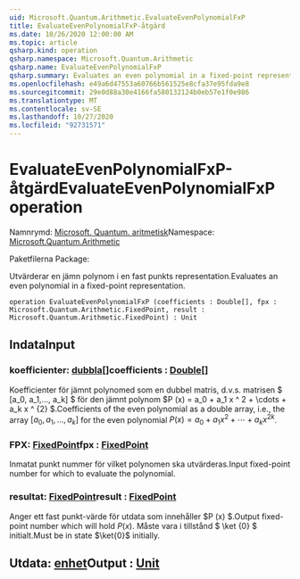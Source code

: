 ```yaml
---
uid: Microsoft.Quantum.Arithmetic.EvaluateEvenPolynomialFxP
title: EvaluateEvenPolynomialFxP-åtgärd
ms.date: 10/26/2020 12:00:00 AM
ms.topic: article
qsharp.kind: operation
qsharp.namespace: Microsoft.Quantum.Arithmetic
qsharp.name: EvaluateEvenPolynomialFxP
qsharp.summary: Evaluates an even polynomial in a fixed-point representation.
ms.openlocfilehash: e49a6d47553a60766b561525e8cfa37e95fda9e8
ms.sourcegitcommit: 29e0d88a30e4166fa580132124b0eb57e1f0e986
ms.translationtype: MT
ms.contentlocale: sv-SE
ms.lasthandoff: 10/27/2020
ms.locfileid: "92731571"
---
```

# <a name="evaluateevenpolynomialfxp-operation"></a><span data-ttu-id="1a338-102">EvaluateEvenPolynomialFxP-åtgärd</span><span class="sxs-lookup"><span data-stu-id="1a338-102">EvaluateEvenPolynomialFxP operation</span></span>

<span data-ttu-id="1a338-103">Namnrymd: [Microsoft. Quantum. aritmetisk](xref:Microsoft.Quantum.Arithmetic)</span><span class="sxs-lookup"><span data-stu-id="1a338-103">Namespace: [Microsoft.Quantum.Arithmetic](xref:Microsoft.Quantum.Arithmetic)</span></span>

<span data-ttu-id="1a338-104">Paketfilerna [](https://nuget.org/packages/)</span><span class="sxs-lookup"><span data-stu-id="1a338-104">Package: [](https://nuget.org/packages/)</span></span>


<span data-ttu-id="1a338-105">Utvärderar en jämn polynom i en fast punkts representation.</span><span class="sxs-lookup"><span data-stu-id="1a338-105">Evaluates an even polynomial in a fixed-point representation.</span></span>

```qsharp
operation EvaluateEvenPolynomialFxP (coefficients : Double[], fpx : Microsoft.Quantum.Arithmetic.FixedPoint, result : Microsoft.Quantum.Arithmetic.FixedPoint) : Unit
```


## <a name="input"></a><span data-ttu-id="1a338-106">Indata</span><span class="sxs-lookup"><span data-stu-id="1a338-106">Input</span></span>

### <a name="coefficients--double"></a><span data-ttu-id="1a338-107">koefficienter: [dubbla](xref:microsoft.quantum.lang-ref.double)[]</span><span class="sxs-lookup"><span data-stu-id="1a338-107">coefficients : [Double](xref:microsoft.quantum.lang-ref.double)[]</span></span>

<span data-ttu-id="1a338-108">Koefficienter för jämnt polynomed som en dubbel matris, d.v.s. matrisen $ [a_0, a_1,..., a_k] $ för den jämnt polynom $P (x) = a_0 + a_1 x ^ 2 + \cdots + a_k x ^ {2} $.</span><span class="sxs-lookup"><span data-stu-id="1a338-108">Coefficients of the even polynomial as a double array, i.e., the array $[a_0, a_1, ..., a_k]$ for the even polynomial $P(x) = a_0 + a_1 x^2 + \cdots + a_k x^{2k}$.</span></span>


### <a name="fpx--fixedpoint"></a><span data-ttu-id="1a338-109">FPX: [FixedPoint](xref:Microsoft.Quantum.Arithmetic.FixedPoint)</span><span class="sxs-lookup"><span data-stu-id="1a338-109">fpx : [FixedPoint](xref:Microsoft.Quantum.Arithmetic.FixedPoint)</span></span>

<span data-ttu-id="1a338-110">Inmatat punkt nummer för vilket polynomen ska utvärderas.</span><span class="sxs-lookup"><span data-stu-id="1a338-110">Input fixed-point number for which to evaluate the polynomial.</span></span>


### <a name="result--fixedpoint"></a><span data-ttu-id="1a338-111">resultat: [FixedPoint](xref:Microsoft.Quantum.Arithmetic.FixedPoint)</span><span class="sxs-lookup"><span data-stu-id="1a338-111">result : [FixedPoint](xref:Microsoft.Quantum.Arithmetic.FixedPoint)</span></span>

<span data-ttu-id="1a338-112">Anger ett fast punkt-värde för utdata som innehåller $P (x) $.</span><span class="sxs-lookup"><span data-stu-id="1a338-112">Output fixed-point number which will hold $P(x)$.</span></span> <span data-ttu-id="1a338-113">Måste vara i tillstånd $ \ket {0} $ initialt.</span><span class="sxs-lookup"><span data-stu-id="1a338-113">Must be in state $\ket{0}$ initially.</span></span>



## <a name="output--unit"></a><span data-ttu-id="1a338-114">Utdata: [enhet](xref:microsoft.quantum.lang-ref.unit)</span><span class="sxs-lookup"><span data-stu-id="1a338-114">Output : [Unit](xref:microsoft.quantum.lang-ref.unit)</span></span>

